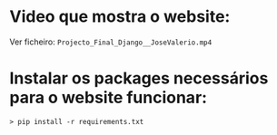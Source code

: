 # Video que mostra o website:

Ver ficheiro: `Projecto_Final_Django__JoseValerio.mp4`


# Instalar os packages necessários para o website funcionar:

	> pip install -r requirements.txt

